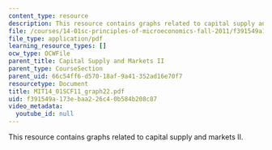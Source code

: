 ```yaml
---
content_type: resource
description: This resource contains graphs related to capital supply and markets II.
file: /courses/14-01sc-principles-of-microeconomics-fall-2011/f391549a173ebaa226c40b584b208c87_MIT14_01SCF11_graph22.pdf
file_type: application/pdf
learning_resource_types: []
ocw_type: OCWFile
parent_title: Capital Supply and Markets II
parent_type: CourseSection
parent_uid: 66c54ff6-d570-18af-9a41-352ad16e70f7
resourcetype: Document
title: MIT14_01SCF11_graph22.pdf
uid: f391549a-173e-baa2-26c4-0b584b208c87
video_metadata:
  youtube_id: null
---
```

This resource contains graphs related to capital supply and markets II.

